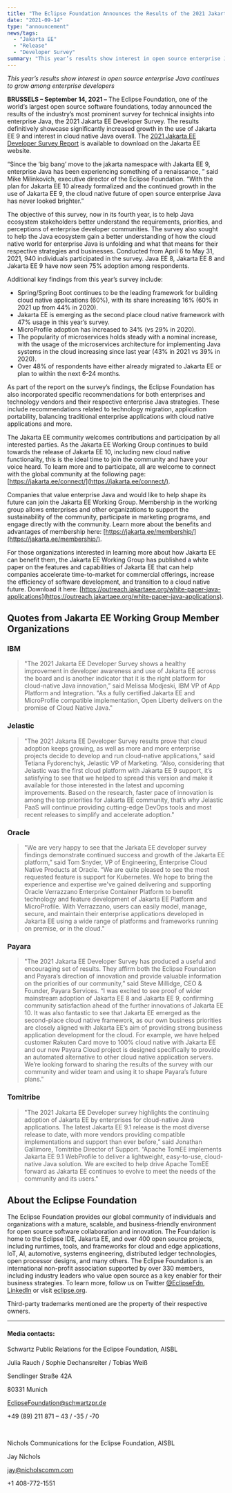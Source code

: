 ```yaml
---
title: "The Eclipse Foundation Announces the Results of the 2021 Jakarta EE Developer Survey"
date: "2021-09-14"
type: "announcement"
news/tags:
  - "Jakarta EE"
  - "Release"
  - "Developer Survey"
summary: "This year’s results show interest in open source enterprise Java continues to grow among enterprise developers"
---
```


_This year’s results show interest in open source enterprise Java continues to grow among enterprise developers_

**BRUSSELS – September 14, 2021 –** The Eclipse Foundation, one of the world’s largest open source software foundations, today announced the results of the industry’s most prominent survey for technical insights into enterprise Java, the 2021 Jakarta EE Developer Survey. The results definitively showcase significantly increased growth in the use of Jakarta EE 9 and interest in cloud native Java overall. The [2021 Jakarta EE Developer Survey Report](https://outreach.jakartaee.org/2021-developer-survey-report) is available to download on the Jakarta EE website.

“Since the ‘big bang’ move to the jakarta namespace with Jakarta EE 9, enterprise Java has been experiencing something of a renaissance, ” said Mike Milinkovich, executive director of the Eclipse Foundation. “With the plan for Jakarta EE 10 already formalized and the continued growth in the use of Jakarta EE 9, the cloud native future of open source enterprise Java has never looked brighter.”

The objective of this survey, now in its fourth year, is to help Java ecosystem stakeholders better understand the requirements, priorities, and perceptions of enterprise developer communities. The survey also sought to help the Java ecosystem gain a better understanding of how the cloud native world for enterprise Java is unfolding and what that means for their respective strategies and businesses. Conducted from April 6 to May 31, 2021, 940 individuals participated in the survey. Java EE 8, Jakarta EE 8 and Jakarta EE 9 have now seen 75% adoption among respondents. 

Additional key findings from this year’s survey include:
- Spring/Spring Boot continues to be the leading framework for building cloud native applications (60%), with its share increasing 16% (60% in 2021 up from 44% in 2020).
- Jakarta EE is emerging as the second place cloud native framework with 47% usage in this year’s survey. 
- MicroProfile adoption has increased to 34% (vs 29% in 2020).
- The popularity of microservices holds steady with a nominal increase, with the usage of the microservices architecture for implementing Java systems in the cloud increasing since last year (43% in 2021 vs 39% in 2020).
- Over 48% of respondents have either already migrated to Jakarta EE or plan to within the next 6-24 months.

As part of the report on the survey’s findings, the Eclipse Foundation has also incorporated specific recommendations for both enterprises and technology vendors and their respective enterprise Java strategies.  These include recommendations related to technology migration, application portability, balancing traditional enterprise applications with cloud native applications and more. 

The Jakarta EE community welcomes contributions and participation by all interested parties. As the Jakarta EE Working Group continues to build towards the release of Jakarta EE 10, including new cloud native functionality, this is the ideal time to join the community and have your voice heard. To learn more and to participate, all are welcome to connect with the global community at the following page: [https://jakarta.ee/connect/](https://jakarta.ee/connect/).

Companies that value enterprise Java and would like to help shape its future can join the Jakarta EE Working Group. Membership in the working group allows enterprises and other organizations to support the sustainability of the community, participate in marketing programs, and engage directly with the community. Learn more about the benefits and advantages of membership here: [https://jakarta.ee/membership/](https://jakarta.ee/membership/).

For those organizations interested in learning more about how Jakarta EE can benefit them, the Jakarta EE Working Group has published a white paper on the features and capabilities of Jakarta EE that can help companies accelerate time-to-market for commercial offerings, increase the efficiency of software development, and transition to a cloud native future. Download it here: [https://outreach.jakartaee.org/white-paper-java-applications](https://outreach.jakartaee.org/white-paper-java-applications). 

## Quotes from Jakarta EE Working Group Member Organizations

### IBM
> "The 2021 Jakarta EE Developer Survey shows a healthy improvement in developer awareness and use of Jakarta EE across the board and is another indicator that it is the right platform for cloud-native Java innovation,” said Melissa Modjeski, IBM VP of App Platform and Integration. "As a fully certified Jakarta EE and MicroProfile compatible implementation, Open Liberty delivers on the promise of Cloud Native Java."

### Jelastic
> "The 2021 Jakarta EE Developer Survey results prove that cloud adoption keeps growing, as well as more and more enterprise projects decide to develop and run cloud-native applications,” said Tetiana Fydorenchyk, Jelastic VP of Marketing. “Also, considering that Jelastic was the first cloud platform with Jakarta EE 9 support, it’s satisfying to see that we helped to spread this version and make it available for those interested in the latest and upcoming improvements. Based on the research, faster pace of innovation is among the top priorities for Jakarta EE community, that’s why Jelastic PaaS will continue providing cutting-edge DevOps tools and most recent releases to simplify and accelerate adoption."

### Oracle
> "We are very happy to see that the Jarkata EE developer survey findings demonstrate continued success and growth of the Jakarta EE platform,” said Tom Snyder, VP of Engineering, Enterprise Cloud Native Products at Oracle. “We are quite pleased to see the most requested feature is support for Kubernetes. We hope to bring the experience and expertise we've gained delivering and supporting Oracle Verrazzano Enterprise Container Platform to benefit technology and feature development of Jakarta EE Platform and MicroProfile. With Verrazzano, users can easily model, manage, secure, and maintain their enterprise applications developed in Jakarta EE using a wide range of platforms and frameworks running on premise, or in the cloud."

### Payara
> "The 2021 Jakarta EE Developer Survey has produced a useful and encouraging set of results. They affirm both the Eclipse Foundation and Payara’s direction of innovation and provide valuable information on the priorities of our community,” said  Steve Millidge, CEO & Founder, Payara Services. “I was excited to see proof of wider mainstream adoption of Jakarta EE 8 and Jakarta EE 9, confirming community satisfaction ahead of the further innovations of Jakarta EE 10. It was also fantastic to see that Jakarta EE emerged as the second-place cloud native framework, as our own business priorities are closely aligned with Jakarta EE’s aim of providing strong business application development for the cloud. For example, we have helped customer Rakuten Card move to 100% cloud native with Jakarta EE and our new Payara Cloud project is designed specifically to provide an automated alternative to other cloud native application servers. We’re looking forward to sharing the results of the survey with our community and wider team and using it to shape Payara’s future plans."

### Tomitribe
> "The 2021 Jakarta EE Developer survey highlights the continuing adoption of Jakarta EE by enterprises for cloud-native Java applications. The latest Jakarta EE 9.1 release is the most diverse release to date, with more vendors providing compatible implementations and support than ever before,” said Jonathan Gallimore, Tomitribe Director of Support. “Apache TomEE implements Jakarta EE 9.1 WebProfile to deliver a lightweight, easy-to-use, cloud-native Java solution. We are excited to help drive Apache TomEE forward as Jakarta EE continues to evolve to meet the needs of the community and its users."

## About the Eclipse Foundation
The Eclipse Foundation provides our global community of individuals and organizations with a mature, scalable, and business-friendly environment for open source software collaboration and innovation. The Foundation is home to the Eclipse IDE, Jakarta EE, and over 400 open source projects, including runtimes, tools, and frameworks for cloud and edge applications, IoT, AI, automotive, systems engineering, distributed ledger technologies, open processor designs, and many others. The Eclipse Foundation is an international non-profit association supported by over 330 members, including industry leaders who value open source as a key enabler for their business strategies. To learn more, follow us on Twitter [@EclipseFdn](https://twitter.com/EclipseFdn), [LinkedIn](https://www.linkedin.com/company/eclipse-foundation/mycompany/) or visit [eclipse.org](https://www.eclipse.org/). 

Third-party trademarks mentioned are the property of their respective owners.

---

#### **Media contacts:**

Schwartz Public Relations for the Eclipse Foundation, AISBL

Julia Rauch / Sophie Dechansreiter / Tobias Weiß

Sendlinger Straße 42A

80331 Munich

EclipseFoundation@schwartzpr.de

+49 (89) 211 871 – 43 / -35 / -70

<br />

Nichols Communications for the Eclipse Foundation, AISBL

Jay Nichols

jay@nicholscomm.com

+1 408-772-1551
